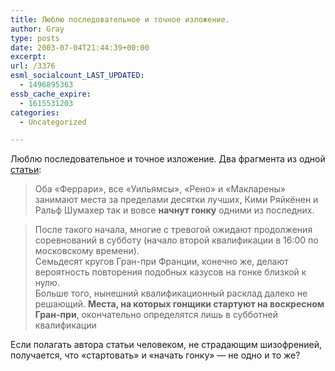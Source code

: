 ```yaml
---
title: Люблю последовательное и точное изложение.
author: Gray
type: posts
date: 2003-07-04T21:44:39+00:00
excerpt:
url: /3376
esml_socialcount_LAST_UPDATED:
  - 1496895363
essb_cache_expire:
  - 1615531203
categories:
  - Uncategorized

---
```








Люблю последовательное и точное изложение. Два фрагмента из одной <a href="http://www.gazeta.ru/sport/2003/07/a_38241.shtml" target="_blank">статьи</a>:

> Оба &#171;Феррари&#187;, все &#171;Уильямсы&#187;, &#171;Рено&#187; и &#171;Макларены&#187; занимают места за пределами десятки лучших, Кими Ряйкёнен и Ральф Шумахер так и вовсе **начнут гонку** одними из последних.



> После такого начала, многие с тревогой ожидают продолжения соревнований в субботу (начало второй квалификации в 16:00 по московскому времени).  
> Семьдесят кругов Гран-при Франции, конечно же, делают вероятность повторения подобных казусов на гонке близкой к нулю.  
> Больше того, нынешний квалификационный расклад далеко не решающий. **Места, на которых гонщики стартуют на воскресном Гран-при**, окончательно определятся лишь в субботней квалификации

Если полагать автора статьи человеком, не страдающим шизофренией, получается, что &#171;стартовать&#187; и &#171;начать гонку&#187; &#8212; не одно и то же?